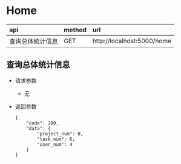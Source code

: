 # Home

| api | method| url |
| :-----| :---- | :---- |
| 查询总体统计信息 | GET | http://localhost:5000/home


## 查询总体统计信息
- 请求参数
    - 无
    
- 返回参数
    ``` 
    {
        "code": 200,
        "data": {
            "project_num": 0,
            "task_num": 6,
            "user_num": 4
        }
    }
    ```	